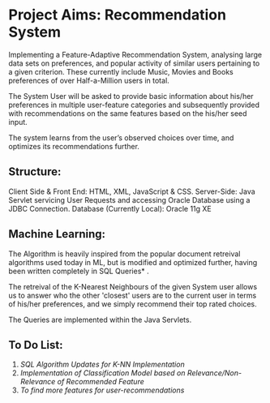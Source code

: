 # Project Aims: Recommendation System

Implementing a Feature-Adaptive Recommendation System, analysing large data sets on preferences, and popular activity of similar users 	pertaining to a given criterion. These currently include Music, Movies and Books preferences of over Half-a-Million users in total.

The System User will be asked to provide basic information about his/her preferences in multiple user-feature categories and subsequently provided with recommendations on the same features based on the his/her seed input.

The system learns from the user’s observed choices over time, and optimizes its recommendations further.

## Structure:
  Client Side & Front End: HTML, XML, JavaScript & CSS.
  Server-Side: Java Servlet servicing User Requests and accessing Oracle Database using a JDBC Connection. 
  Database (Currently Local): Oracle 11g XE
  
## Machine Learning:

The Algorithm is heavily inspired from the popular document retreival algorithms used today in ML, but is modified and optimized further, having been written completely in SQL Queries* .

The retreival of the K-Nearest Neighbours of the given System user allows us to answer who the other 'closest' users are to the current user in terms of his/her preferences, and we simply recommend their top rated choices.

The Queries are implemented within the Java Servlets.


##  To Do List:
  1. *SQL Algorithm Updates for K-NN Implementation*
  2. *Implementation of Classification Model based on Relevance/Non-Relevance of Recommended Feature*
  3. *To find more features for user-recommendations*
